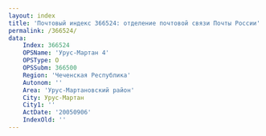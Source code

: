 ```yaml
---
layout: index
title: 'Почтовый индекс 366524: отделение почтовой связи Почты России'
permalink: /366524/
data:
    Index: 366524
    OPSName: 'Урус-Мартан 4'
    OPSType: О
    OPSSubm: 366500
    Region: 'Чеченская Республика'
    Autonom: ''
    Area: 'Урус-Мартановский район'
    City: Урус-Мартан
    City1: ''
    ActDate: '20050906'
    IndexOld: ''
---
```

